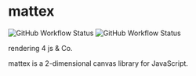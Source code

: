 # mattex

![GitHub Workflow Status](https://img.shields.io/github/workflow/status/matsuite/mattex/Continuous%20Integration)
![GitHub Workflow Status](https://img.shields.io/github/workflow/status/matsuite/mattex/Minify%20Workflow)

rendering 4 js &amp; Co.

mattex is a 2-dimensional canvas library for JavaScript.
